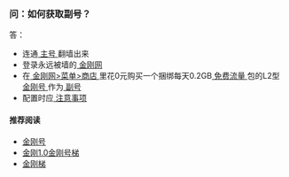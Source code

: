 #### 
### 问：如何获取副号？
答：
- 连通[ 主号 ](https://github.com/a2zitpro/web/blob/master/mainkkid.md)翻墙出来
- 登录永远被墙的[ 金刚网 ](https://github.com/a2zitpro/web/blob/master/kksitecn.md)
- 在[ 金刚网>菜单>商店 ](https://atozitpro.net/zh/shop)里花0元购买一个捆绑每天0.2GB[ 免费流量 ](https://github.com/a2zitpro/web/blob/master/kkdatatrafficfree.md)包的L2型[ 金刚号 ](https://github.com/a2zitpro/web/blob/master/kkid.md)作为[ 副号 ](https://github.com/a2zitpro/web/blob/master/auxiliarykkid.md)
- 配置时应[ 注意事项 ](https://github.com/a2zitpro/web/blob/master/configurationconsiderations.md)

#### 推荐阅读

- [金刚号](https://github.com/a2zitpro/web/blob/master/list_kkid.md)
- [金刚1.0金刚号梯](https://github.com/a2zitpro/web/blob/master/list_helpkkvpn1.0.md)
- [金刚梯](https://github.com/a2zitpro/web/blob/master/dlb.md)
